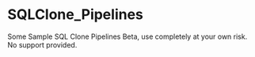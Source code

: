 # SQLClone_Pipelines
Some Sample SQL Clone Pipelines Beta, use completely at your own risk. No support provided.
